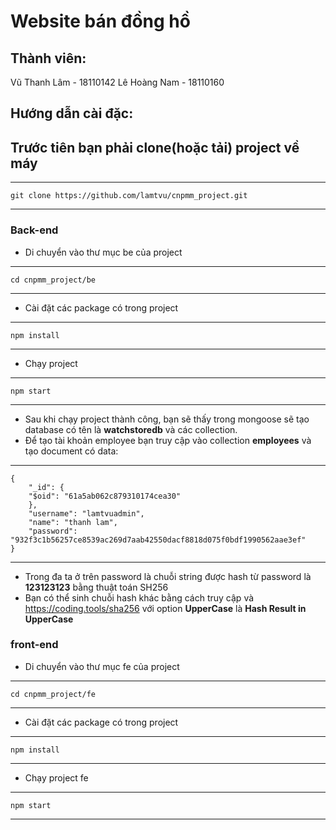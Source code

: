 # Website bán đồng hồ

## Thành viên:

Vũ Thanh Lâm - 18110142
Lê Hoàng Nam - 18110160

## Hướng dẫn cài đặc:

## Trước tiên bạn phải clone(hoặc tải) project về máy

---

    git clone https://github.com/lamtvu/cnpmm_project.git

---

### Back-end

- Di chuyển vào thư mục be của project

---

    cd cnpmm_project/be

---

- Cài đặt các package có trong project

---

    npm install

---

- Chạy project

---

    npm start

---

- Sau khi chạy project thành công, bạn sẽ thấy trong mongoose sẽ tạo database có tên là **watchstoredb** và các collection.
- Để tạo tài khoản employee bạn truy cập vào collection **employees** và tạo document có data:

---

    {
        "_id": {
        "$oid": "61a5ab062c879310174cea30"
        },
        "username": "lamtvuadmin",
        "name": "thanh lam",
        "password": "932f3c1b56257ce8539ac269d7aab42550dacf8818d075f0bdf1990562aae3ef"
    }

---

- Trong đa ta ở trên password là chuỗi string được hash từ password là **123123123** bằng thuật toán SH256
- Bạn có thể sinh chuỗi hash khác bằng cách truy cập và https://coding.tools/sha256 với option **UpperCase** là **Hash Result in UpperCase**

### front-end

- Di chuyển vào thư mục fe của project

---

    cd cnpmm_project/fe

---

- Cài đặt các package có trong project

---

    npm install

---

- Chạy project fe

---

    npm start

---
